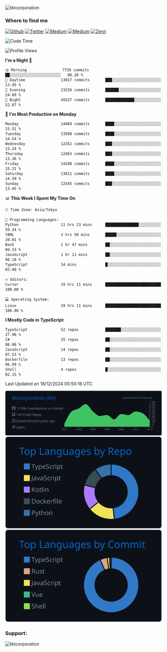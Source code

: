 <p align="left"> <img src="https://komarev.com/ghpvc/?username=tktcorporation&label=Profile%20views&color=0e75b6&style=flat" alt="tktcorporation" /> </p>

<h3>Where to find me</h3>
<p>
<a href="https://github.com/tktcorporation" target="_blank"><img alt="Github" src="https://img.shields.io/badge/GitHub-%2312100E.svg?&style=for-the-badge&logo=Github&logoColor=white" /></a>
<a href="https://twitter.com/tktcorporation" target="_blank"><img alt="Twitter" src="https://img.shields.io/badge/twitter-%231DA1F2.svg?&style=for-the-badge&logo=twitter&logoColor=white" /></a>
<a href="https://www.linkedin.com/in/tktcorporation" target="_blank"><img alt="Medium" src="https://img.shields.io/badge/linkdin-0a66c2.svg?&style=for-the-badge&logo=linkedin&logoColor=white" /></a>
<a href="https://qiita.com/tktcorporation" target="_blank"><img alt="Medium" src="https://img.shields.io/badge/qiita-55C500.svg?&style=for-the-badge&logo=qiita&logoColor=white" /></a>
<a href="https://zenn.dev/tktcorporation" target="_blank"><img alt="Zenn" src="https://img.shields.io/badge/Zenn-3EA8FF.svg?&style=for-the-badge&logo=Zenn&logoColor=white" /></a>
</p>
  
<!--START_SECTION:waka-->
![Code Time](http://img.shields.io/badge/Code%20Time-1%2C949%20hrs%2054%20mins-blue)

![Profile Views](http://img.shields.io/badge/Profile%20Views-4-blue)

**I'm a Night 🦉** 

```text
🌞 Morning                7726 commits        ██░░░░░░░░░░░░░░░░░░░░░░░   08.28 % 
🌆 Daytime                13017 commits       ███░░░░░░░░░░░░░░░░░░░░░░   13.95 % 
🌃 Evening                23226 commits       ██████░░░░░░░░░░░░░░░░░░░   24.89 % 
🌙 Night                  49327 commits       █████████████░░░░░░░░░░░░   52.87 % 
```
📅 **I'm Most Productive on Monday** 

```text
Monday                   14469 commits       ████░░░░░░░░░░░░░░░░░░░░░   15.51 % 
Tuesday                  13568 commits       ████░░░░░░░░░░░░░░░░░░░░░   14.54 % 
Wednesday                12352 commits       ███░░░░░░░░░░░░░░░░░░░░░░   13.24 % 
Thursday                 12463 commits       ███░░░░░░░░░░░░░░░░░░░░░░   13.36 % 
Friday                   14288 commits       ████░░░░░░░░░░░░░░░░░░░░░   15.31 % 
Saturday                 13611 commits       ████░░░░░░░░░░░░░░░░░░░░░   14.59 % 
Sunday                   12545 commits       ███░░░░░░░░░░░░░░░░░░░░░░   13.45 % 
```


📊 **This Week I Spent My Time On** 

```text
🕑︎ Time Zone: Asia/Tokyo

💬 Programming Languages: 
Python                   11 hrs 23 mins      ███████████████░░░░░░░░░░   59.34 % 
YAML                     3 hrs 50 mins       █████░░░░░░░░░░░░░░░░░░░░   20.01 % 
Bash                     1 hr 47 mins        ██░░░░░░░░░░░░░░░░░░░░░░░   09.33 % 
JavaScript               1 hr 11 mins        ██░░░░░░░░░░░░░░░░░░░░░░░   06.18 % 
TypeScript               34 mins             █░░░░░░░░░░░░░░░░░░░░░░░░   03.00 % 

🔥 Editors: 
Cursor                   19 hrs 11 mins      █████████████████████████   100.00 % 

💻 Operating System: 
Linux                    19 hrs 11 mins      █████████████████████████   100.00 % 
```

**I Mostly Code in TypeScript** 

```text
TypeScript               52 repos            ███████░░░░░░░░░░░░░░░░░░   27.96 % 
C#                       15 repos            ██░░░░░░░░░░░░░░░░░░░░░░░   08.06 % 
JavaScript               14 repos            ██░░░░░░░░░░░░░░░░░░░░░░░   07.53 % 
Dockerfile               13 repos            ██░░░░░░░░░░░░░░░░░░░░░░░   06.99 % 
Shell                    4 repos             █░░░░░░░░░░░░░░░░░░░░░░░░   02.15 % 
```




 Last Updated on 18/12/2024 00:50:16 UTC
<!--END_SECTION:waka-->

[![](https://raw.githubusercontent.com/tktcorporation/tktcorporation/master/profile-summary-card-output/github_dark/0-profile-details.svg)](https://github.com/vn7n24fzkq/github-profile-summary-cards)
[![](https://raw.githubusercontent.com/tktcorporation/tktcorporation/master/profile-summary-card-output/github_dark/1-repos-per-language.svg)](https://github.com/vn7n24fzkq/github-profile-summary-cards) [![](https://raw.githubusercontent.com/tktcorporation/tktcorporation/master/profile-summary-card-output/github_dark/2-most-commit-language.svg)](https://github.com/vn7n24fzkq/github-profile-summary-cards)

<h3 align="left">Support:</h3>
<p><a href="https://www.buymeacoffee.com/tktcorporation"> <img align="left" src="https://cdn.buymeacoffee.com/buttons/v2/default-yellow.png" height="50" width="210" alt="tktcorporation" /></a></p><br><br>

